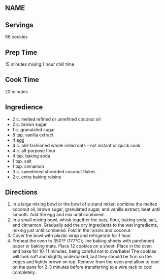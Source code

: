 ## NAME 

## Servings 

96 cookies 

## Prep Time 

15 minutes mixing 
1 hour chill time 

## Cook Time 

20 minutes 

## Ingredience

* 2 c. melted refined or unrefined coconut oil
* 2 c. brown sugar
* 1 c. granulated sugar
* 8 tsp. vanilla extract
* 4 egg
* 4 c. old-fashioned whole rolled oats - not instant or quick cook
* 4 c. all-purpose flour
* 4 tsp. baking soda
* 1 tsp. salt
* 1 tsp. cinnamon
* 3 c. sweetened shredded coconut flakes
* 2 c. extra baking raisins
 
## Directions

1. In a large mixing bowl or the bowl of a stand mixer, combine the melted coconut oil, brown sugar, granulated sugar, and vanilla extract; beat until smooth. Add the egg and mix until combined.
2. In a small mixing bowl, whisk together the oats, flour, baking soda, salt, and cinnamon. Gradually add the dry ingredients to the wet ingredients, mixing just until combined. Fold in the raisins and coconut.
3. Cover the bowl with plastic wrap and refrigerate for 1 hour.
4. Preheat the oven to 350°F (177°C); line baking sheets with parchment paper or baking mats. Place 12 cookies on a sheet. Place in the oven and bake for 10-11 minutes, being careful not to overbake! The cookies will look soft and slightly underbaked, but they should be firm on the edges and lightly brown on top. Remove from the oven and allow to cool on the pans for 2-3 minutes before transferring to a wire rack to cool completely.

